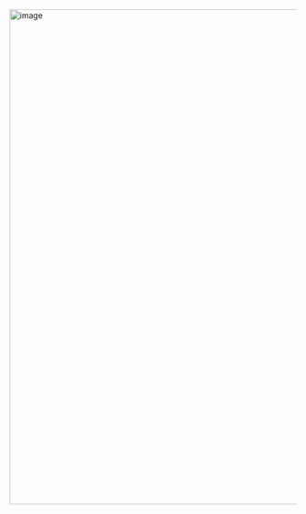 <img width="1283" height="869" alt="image" src="https://github.com/user-attachments/assets/357afe4d-3e6b-4e1e-ae97-e38df068fce6" />
